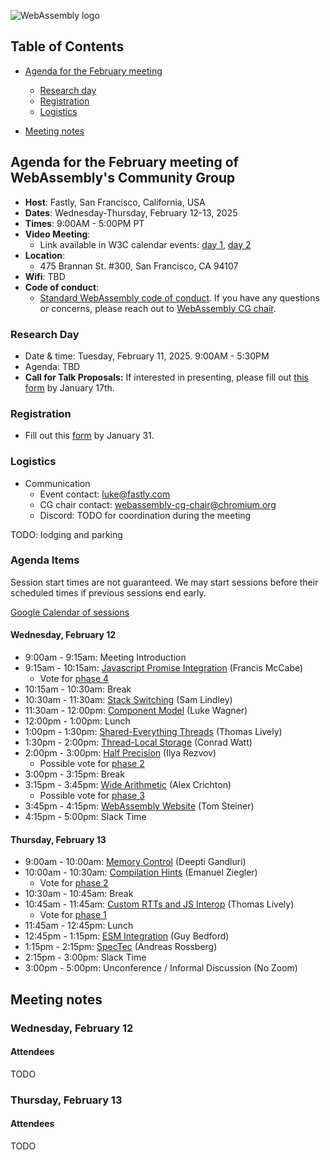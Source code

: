 ![WebAssembly logo](/images/WebAssembly.png)

## Table of Contents

* [Agenda for the February meeting](#agenda-for-the-February-meeting-of-webassemblys-community-group)

   * [Research day](#research-day)
   * [Registration](#registration)
   * [Logistics](#logistics)

* [Meeting notes](#meeting-notes)


## Agenda for the February meeting of WebAssembly's Community Group

- **Host**: Fastly, San Francisco, California, USA
- **Dates**: Wednesday-Thursday, February 12-13, 2025
- **Times**: 9:00AM - 5:00PM PT
- **Video Meeting**:
    - Link available in W3C calendar events: [day 1](https://www.w3.org/events/meetings/ba7a6a57-726e-4ceb-b01f-91f565253c8d/), [day 2](https://www.w3.org/events/meetings/fda3e89c-7f6b-4ec3-9c24-e54dcb02e728/)
- **Location**:
    - 475 Brannan St. #300, San Francisco, CA 94107
- **Wifi**: TBD
- **Code of conduct**:
    - [Standard WebAssembly code of conduct](https://github.com/WebAssembly/meetings/blob/main/CODE_OF_CONDUCT.md). If you have any questions or concerns, please reach out to [WebAssembly CG chair](mailto:webassembly-cg-chair@chromium.org).

### Research Day

- Date & time: Tuesday, February 11, 2025. 9:00AM - 5:30PM
- Agenda: TBD
- **Call for Talk Proposals:** If interested in presenting, please fill out [this form](https://forms.gle/KMuDVFvAqVSutjYC9) by January 17th.

### Registration

- Fill out this [form](https://docs.google.com/forms/d/e/1FAIpQLSei-6h9luzk71GDHYi6avRftA5SyQOgL31mJIBu1BJ2Vhh0og/viewform) by January 31.

### Logistics

- Communication
    - Event contact: luke@fastly.com
    - CG chair contact: webassembly-cg-chair@chromium.org
    - Discord: TODO for coordination during the meeting

TODO: lodging and parking

### Agenda Items

Session start times are not guaranteed. We may start sessions before their
scheduled times if previous sessions end early.

[Google Calendar of
sessions](https://calendar.google.com/calendar/u/0?cid=Y18zYmNkNzdiOWZmZjM4YzA0YTBiZmQwNGY0MDcxZGRjMGRkZjhmMTU2NzY4MzFlMWQ4YzYyYTkzODUwY2E2NmI4QGdyb3VwLmNhbGVuZGFyLmdvb2dsZS5jb20)

#### Wednesday, February 12

 - 9:00am - 9:15am: Meeting Introduction
 - 9:15am - 10:15am: [Javascript Promise Integration] (Francis McCabe)
   - Vote for [phase 4]
 - 10:15am - 10:30am: Break
 - 10:30am - 11:30am: [Stack Switching] (Sam Lindley)
 - 11:30am - 12:00pm: [Component Model] (Luke Wagner)
 - 12:00pm - 1:00pm: Lunch
 - 1:00pm - 1:30pm: [Shared-Everything Threads] (Thomas Lively)
 - 1:30pm - 2:00pm: [Thread-Local Storage] (Conrad Watt)
 - 2:00pm - 3:00pm: [Half Precision] (Ilya Rezvov)
   - Possible vote for [phase 2]
 - 3:00pm - 3:15pm: Break
 - 3:15pm - 3:45pm: [Wide Arithmetic] (Alex Crichton)
   - Possible vote for [phase 3]
 - 3:45pm - 4:15pm: [WebAssembly Website] (Tom Steiner)
 - 4:15pm - 5:00pm: Slack Time

#### Thursday, February 13

 - 9:00am - 10:00am: [Memory Control] (Deepti Gandluri)
 - 10:00am - 10:30am: [Compilation Hints] (Emanuel Ziegler)
   - Vote for [phase 2]
 - 10:30am - 10:45am: Break
 - 10:45am - 11:45am: [Custom RTTs and JS Interop] (Thomas Lively)
   - Vote for [phase 1]
 - 11:45am - 12:45pm: Lunch
 - 12:45pm - 1:15pm: [ESM Integration] (Guy Bedford)
 - 1:15pm - 2:15pm: [SpecTec] (Andreas Rossberg)
 - 2:15pm - 3:00pm: Slack Time
 - 3:00pm - 5:00pm: Unconference / Informal Discussion (No Zoom)

[Javascript Promise Integration]: https://github.com/WebAssembly/js-promise-integration/blob/main/proposals/js-promise-integration/Overview.md#javascript-promise-integration-proposal
[Stack Switching]: https://github.com/WebAssembly/stack-switching/blob/main/proposals/stack-switching/Explainer.md#stack-switching
[Component Model]: https://github.com/WebAssembly/component-model/blob/main/design/high-level/Goals.md#component-model-high-level-goals
[Shared-Everything Threads]: https://github.com/WebAssembly/shared-everything-threads/blob/main/proposals/shared-everything-threads/Overview.md#shared-everything-threads
[Thread-Local Storage]: https://github.com/WebAssembly/shared-everything-threads/issues/66
[Half Precision]: https://github.com/WebAssembly/half-precision/blob/main/proposals/half-precision/Overview.md#fp16-proposal
[Wide Arithmetic]: https://github.com/WebAssembly/wide-arithmetic/blob/main/proposals/wide-arithmetic/Overview.md#wide-arithmetic
[WebAssembly Website]: https://webassembly.org/
[SpecTec]: https://github.com/Wasm-DSL/spectec?tab=readme-ov-file#webassembly-spectec
[Compilation Hints]: https://github.com/WebAssembly/compilation-hints/blob/main/proposals/compilation-hints/Overview.md#compilation-hints-proposal
[Custom RTTs and JS Interop]: https://github.com/WebAssembly/design/issues/1552
[ESM Integration]: https://github.com/WebAssembly/esm-integration/tree/main/proposals/esm-integration#webassemblyes-module-integration
[Memory Control]: https://github.com/WebAssembly/memory-control/blob/main/proposals/memory-control/Overview.md
[phase 1]: https://github.com/WebAssembly/meetings/blob/main/process/phases.md#1-feature-proposal-community-group
[phase 2]: https://github.com/WebAssembly/meetings/blob/main/process/phases.md#2-feature-description-available-community--working-group
[phase 3]: https://github.com/WebAssembly/meetings/blob/main/process/phases.md#3-implementation-phase-community--working-group
[phase 4]: https://github.com/WebAssembly/meetings/blob/main/process/phases.md#4-standardize-the-feature-working-group

## Meeting notes

### Wednesday, February 12

#### Attendees

TODO

### Thursday, February 13

#### Attendees

TODO
